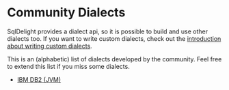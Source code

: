 # Community Dialects

SqlDelight provides a dialect api, so it is possible to build and use other dialects too.
If you want to write custom dialects, check out the [introduction about writing custom dialects](../custom/dialects).

This is an (alphabetic) list of dialects developed by the community.
Feel free to extend this list if you miss some dialects.

- [IBM DB2 (JVM)](https://github.com/hfhbd/sqldelight-db2-dialect)
